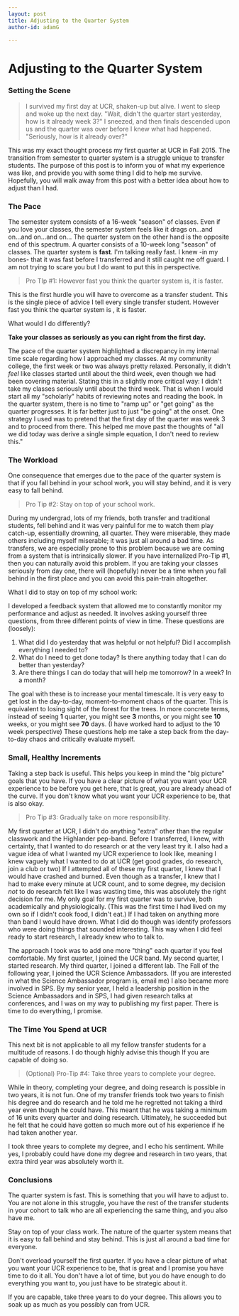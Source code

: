 ```yaml
---
layout: post
title: Adjusting to the Quarter System
author-id: adamG

---
```


# Adjusting to the Quarter System


### Setting the Scene

> I survived my first day at UCR, shaken-up but alive. I went to sleep and woke up the next day. "Wait, didn't the quarter start yesterday, how is it already week 3?" I sneezed, and then finals descended upon us and the quarter was over before I knew what had happened. "Seriously, how is it already over?" 

This was my exact thought process my first quarter at UCR in Fall 2015. The transition from semester to quarter system is a struggle unique to transfer students. The purpose of this post is to inform you of what my experience was like, and provide you with some thing I did to help me survive. Hopefully, you will walk away from this post with a better idea about how to adjust than I had.

### The Pace

The semester system consists of a 16-week "season" of classes. Even if you love your classes, the semester system feels like it drags on...and on...and on...and on... The quarter system on the other hand is the opposite end of this spectrum. A quarter consists of a 10-week long "season" of classes. The quarter system is **fast**. I'm talking really fast. I knew -in my bones- that it was fast before I transferred and it still caught me off guard. I am not trying to scare you but I do want to put this in perspective. 

>Pro TIp #1: However fast you think the quarter system is, it is faster.

This is the first hurdle you will have to overcome as a transfer student. This is the single piece of advice I tell every single transfer student. However fast you think the quarter system is , it is faster. 

What would I do differently? 

**Take your classes as seriously as you can right from the first day.** 

The pace of the quarter system highlighted a discrepancy in my internal time scale regarding how I approached my classes. At my community college, the first week or two was always pretty relaxed. Personally, it didn't *feel* like classes started until about the third week, even though we had been covering material. Stating this in a slightly more critical way: I didn't take my classes seriously until about the third week. That is when I would start all my "scholarly" habits of reviewing notes and reading the book. In the quarter system, there is no time to "ramp up" or "get going" as the quarter progresses. It is far better just to just "be going" at the onset. One strategy I used was to pretend that the first day of the quarter was week 3 and to proceed from there. This helped me move past the thoughts of "all we did today was derive a single simple equation, I don't need to review this."

### The Workload

One consequence that emerges due to the pace of the quarter system is that if you fall behind in your school work, you will stay behind, and it is very easy to fall behind.

> Pro Tip #2: Stay on top of your school work.

During my undergrad, lots of my friends, both transfer and traditional students, fell behind and it was very painful for me to watch them play catch-up, essentially drowning, all quarter. They were miserable, they made others including myself miserable; it was just all around a bad time. As transfers, we are especially prone to this problem because we are coming from a system that is intrinsically slower. If you have internalized Pro-Tip #1, then you can naturally avoid this problem. If you are taking your classes seriously from day one, there will (hopefully) never be a time when you fall behind in the first place and you can avoid this pain-train altogether. 

What I did to stay on top of my school work:

I developed a feedback system that allowed me to constantly monitor my performance and adjust as needed. It involves asking yourself three questions, from three different points of view in time. These questions are (loosely):

1. What did I do yesterday that was helpful or not helpful? Did I accomplish everything I needed to?
2. What do I need to get done today? Is there anything today that I can do better than yesterday?
3. Are there things I can do today that will help me tomorrow? In a week? In a month?

The goal with these is to increase your mental timescale. It is very easy to get lost in the day-to-day, moment-to-moment chaos of the quarter. This is equivalent to losing sight of the forest for the trees. In more concrete terms, instead of seeing **1** quarter, you might see **3** months, or you might see **10** weeks, or you might see **70** days. (I have worked hard to adjust to the 10 week perspective) These questions help me take a step back from the day-to-day chaos and critically evaluate myself. 

### Small, Healthy Increments

Taking a step back is useful. This helps you keep in mind the "big picture" goals that you have. If you have a clear picture of what you want your UCR experience to be before you get here, that is great, you are already ahead of the curve. If you don't know what you want your UCR experience to be, that is also okay. 

> Pro Tip #3: Gradually take on more responsibility.

My first quarter at UCR, I didn't do anything "extra" other than the regular classwork and the Highlander pep-band. Before I transferred, I knew, with certainty, that I wanted to do research or at the very least try it. I also had a vague idea of what I wanted my UCR experience to look like, meaning I knew vaguely what I wanted to do at UCR (get good grades, do research, join a club or two) If I attempted all of these my first quarter, I knew that I would have crashed and burned. Even though as a transfer, I knew that I had to make every minute at UCR count, and to some degree, my decision *not* to do research felt like I was wasting time, this was absolutely the right decision for me. My only goal for my first quarter was to survive, both academically and physiologically. (This was the first time I had lived on my own so if I didn't cook food, I didn't eat.) If I had taken on anything more than band I would have drown. What I did do though was identify professors who were doing things that sounded interesting. This way when I did feel ready to start research, I already knew who to talk to. 

The approach I took was to add one more "thing" each quarter if you feel comfortable. My first quarter, I joined the UCR band. My second quarter, I started research. My third quarter, I joined a different lab. The Fall of the following year, I joined the UCR Science Ambassadors. (If you are interested in what the Science Ambassador program is, email me) I also became more involved in SPS. By my senior year, I held a leadership position in the Science Ambassadors and in SPS, I had given research talks at conferences, and I was on my way to publishing my first paper. There is time to do everything, I promise.

### The Time You Spend at UCR

This next bit is not applicable to all my fellow transfer students for a multitude of reasons. I do though highly advise this though If you are capable of doing so.

> (Optional) Pro-Tip #4: Take three years to complete your degree.

While in theory, completing your degree, and doing research is possible in two years, it is not fun. One of my transfer friends took two years to finish his degree and do research and he told me he regretted not taking a third year even though he could have. This meant that he was taking a minimum of 16 units every quarter and doing research. Ultimately, he succeeded but he felt that he could have gotten so much more out of his experience if he had taken another year. 

I took three years to complete my degree, and I echo his sentiment. While yes, I probably could have done my degree and research in two years, that extra third year was absolutely worth it.

### Conclusions

The quarter system is fast. This is something that you will have to adjust to. You are not alone in this struggle, you have the rest of the transfer students in your cohort to talk who are all experiencing the same thing, and you also have me.

Stay on top of your class work. The nature of the quarter system means that it is easy to fall behind and stay behind. This is just all around a bad time for everyone.

Don't overload yourself the first quarter. If you have a clear picture of what you want your UCR experience to be, that is great and I promise you have time to do it all. You don't have a lot of time, but you do have enough to do everything you want to, you just have to be strategic about it.

If you are capable, take three years to do your degree. This allows you to soak up as much as you possibly can from UCR.